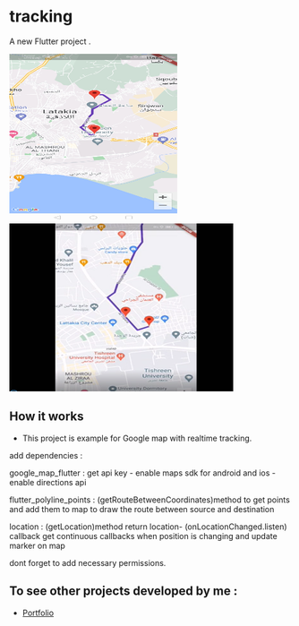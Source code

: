 # tracking

A new Flutter project .

<img src="images/screenshot1.png" width="300" height="300" /> <img src="images/screenshot2.png" width="400" height="300" />


## How it works

* This project is example for Google map with realtime tracking.

add dependencies :

google_map_flutter :  get api key - enable maps sdk for android and ios - enable directions api

flutter_polyline_points : (getRouteBetweenCoordinates)method to get points and add them to map to draw the route between source and destination 

location : (getLocation)method return location- (onLocationChanged.listen) callback  get continuous callbacks when position is changing and update marker on map

dont forget to add necessary permissions.
 
## To see other projects developed by me :

- [Portfolio](https://nadeemze.github.io/Portfolio/)
